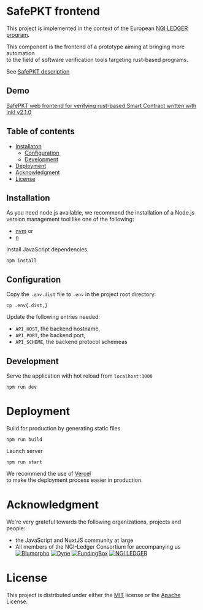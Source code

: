 # SafePKT frontend

This project is implemented in the context of the European [NGI LEDGER program](https://ledger-3rd-open-call.fundingbox.com/).

This component is the frontend of a prototype aiming at bringing more automation  
to the field of software verification tools targeting rust-based programs.

See [SafePKT description](https://ledgerproject.github.io/home/#/teams/SafePKT)

## Demo

[SafePKT web frontend for verifying rust-based Smart Contract written with ink! v2.1.0](https://safepkt.weaving-the-web.org/)

## Table of contents

 - [Installaton](#installation)
   - [Configuration](#configuration)
   - [Development](#development)
 - [Deployment](#deployment)
 - [Acknowledgment](#acknowledgment)
 - [License](#license)

## Installation

As you need node.js available,
we recommend the installation of a Node.js version management tool like one of the following:
 - [nvm](https://github.com/nvm-sh/nvm) or
 - [n](https://github.com/tj/n)

Install JavaScript dependencies.

```shell
npm install
```

## Configuration

Copy the `.env.dist` file to `.env` in the project root directory:

```shell
cp .env{.dist,}
```

Update the following entries needed:
 - `API_HOST`, the backend hostname,
 - `API_PORT`, the backend port,
 - `API_SCHEME`, the backend protocol schemeas

## Development

Serve the application with hot reload from `localhost:3000`

```shell
npm run dev
```

# Deployment

Build for production by generating static files

```shell
npm run build
```

Launch server

```shell
npm run start
```

We recommend the use of [Vercel](https://vercel.com)  
to make the deployment process easier in production.

# Acknowledgment

We're very grateful towards the following organizations, projects and people:
 - the JavaScript and NuxtJS community at large
 - All members of the NGI-Ledger Consortium for accompanying us  
  [![Blumorpho](../main/docs/img/blumorpho-logo.png?raw=true)](https://www.blumorpho.com/) [![Dyne](../main/docs/img/dyne-logo.png?raw=true)](https://www.dyne.org/ledger/) [![FundingBox](../main/docs/img/funding-box-logo.png?raw=true)](https://fundingbox.com/) [![NGI LEDGER](../main/docs/img/ledger-eu-logo.png?raw=true)](https://ledger-3rd-open-call.fundingbox.com/)

# License

This project is distributed under either the [MIT](../../blob/main/LICENSE-MIT) license or the [Apache](../../blob/main/LICENSE-APACHE) License.
